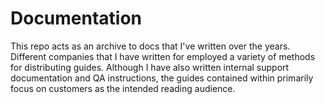 # Documentation #

This repo acts as an archive to docs that I've written over the years. Different
companies that I have written for employed a variety of methods for distributing
guides. Although I have also written internal support documentation and QA 
instructions, the guides contained within primarily focus on customers as the 
intended reading audience.
